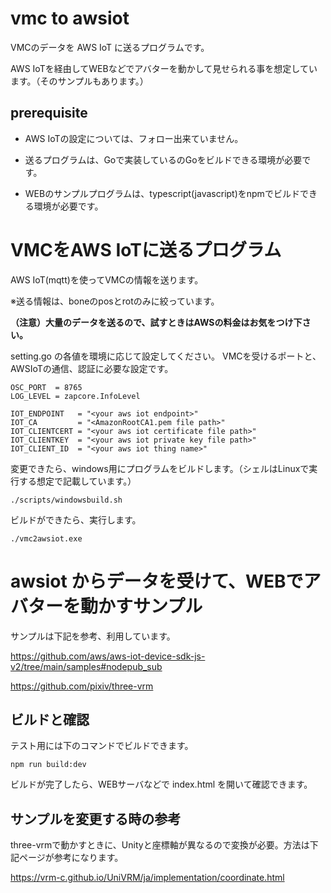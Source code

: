 # vmc to awsiot

VMCのデータを AWS IoT に送るプログラムです。

AWS IoTを経由してWEBなどでアバターを動かして見せられる事を想定しています。（そのサンプルもあります。）

## prerequisite

- AWS IoTの設定については、フォロー出来ていません。

- 送るプログラムは、Goで実装しているのGoをビルドできる環境が必要です。

- WEBのサンプルプログラムは、typescript(javascript)をnpmでビルドできる環境が必要です。


# VMCをAWS IoTに送るプログラム

AWS IoT(mqtt)を使ってVMCの情報を送ります。

※送る情報は、boneのposとrotのみに絞っています。


<strong>（注意）大量のデータを送るので、試すときはAWSの料金はお気をつけ下さい。</strong>


setting.go の各値を環境に応じて設定してください。
VMCを受けるポートと、AWSIoTの通信、認証に必要な設定です。


```
OSC_PORT  = 8765
LOG_LEVEL = zapcore.InfoLevel

IOT_ENDPOINT   = "<your aws iot endpoint>"
IOT_CA         = "<AmazonRootCA1.pem file path>"
IOT_CLIENTCERT = "<your aws iot certificate file path>"
IOT_CLIENTKEY  = "<your aws iot private key file path>"
IOT_CLIENT_ID  = "<your aws iot thing name>"
```

変更できたら、windows用にプログラムをビルドします。（シェルはLinuxで実行する想定で記載しています。）

```
./scripts/windowsbuild.sh 
```

ビルドができたら、実行します。

```
./vmc2awsiot.exe
```





# awsiot からデータを受けて、WEBでアバターを動かすサンプル

サンプルは下記を参考、利用しています。

https://github.com/aws/aws-iot-device-sdk-js-v2/tree/main/samples#nodepub_sub

https://github.com/pixiv/three-vrm


## ビルドと確認

テスト用には下のコマンドでビルドできます。

```
npm run build:dev
```

ビルドが完了したら、WEBサーバなどで index.html を開いて確認できます。

## サンプルを変更する時の参考

three-vrmで動かすときに、Unityと座標軸が異なるので変換が必要。方法は下記ページが参考になります。

https://vrm-c.github.io/UniVRM/ja/implementation/coordinate.html
